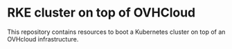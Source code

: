 RKE cluster on top of OVHCloud 
====

This repository contains resources to boot a Kubernetes cluster on top of an OVHcloud infrastructure.


